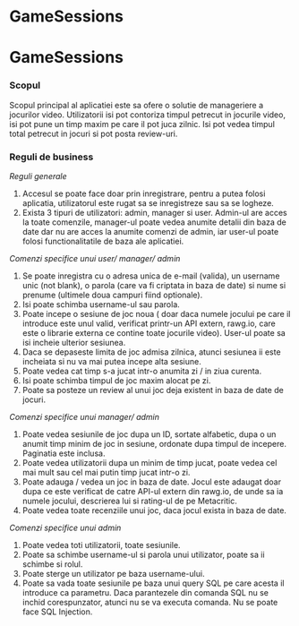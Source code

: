 # GameSessions

# GameSessions

<b><h3> Scopul </h3></b>

Scopul principal al aplicatiei este sa ofere o solutie de manageriere a jocurilor video. Utilizatorii isi pot contoriza timpul petrecut in jocurile video, isi pot pune un timp maxim pe care il pot juca zilnic. Isi pot vedea timpul total petrecut in jocuri si pot posta review-uri.

<b><h3>Reguli de business</h3></b>

<i> Reguli generale</i>
1. Accesul se poate face doar prin inregistrare, pentru a putea folosi aplicatia, utilizatorul este rugat sa se inregistreze sau sa se logheze.
2. Exista 3 tipuri de utilizatori: admin, manager si user. Admin-ul are acces la toate comenzile, manager-ul poate vedea anumite detalii din baza de date dar nu are acces la anumite comenzi de admin, iar user-ul poate folosi functionalitatile de baza ale aplicatiei.

<i> Comenzi specifice unui user/ manager/ admin </i> 

1. Se poate inregistra cu o adresa unica de e-mail (valida), un username unic (not blank), o parola (care va fi criptata in baza de date) si nume si prenume (ultimele doua campuri fiind optionale).
2. Isi poate schimba username-ul sau parola.
3. Poate incepe o sesiune de joc noua ( doar daca numele jocului pe care il introduce este unul valid, verificat printr-un API extern, rawg.io, care este o librarie externa ce contine toate jocurile video). User-ul poate sa isi incheie ulterior sesiunea.
4. Daca se depaseste limita de joc admisa zilnica, atunci sesiunea ii este incheiata si nu va mai putea incepe alta sesiune.
5. Poate vedea cat timp s-a jucat intr-o anumita zi / in ziua curenta.
6. Isi poate schimba timpul de joc maxim alocat pe zi.
7. Poate sa posteze un review al unui joc deja existent in baza de date de jocuri.

<i> Comenzi specifice unui manager/ admin </i>

1. Poate vedea sesiunile de joc dupa un ID, sortate alfabetic, dupa o un anumit timp minim de joc in sesiune, ordonate dupa timpul de incepere. Paginatia este inclusa.
2. Poate vedea utilizatorii dupa un minim de timp jucat, poate vedea cel mai mult sau cel mai putin timp jucat intr-o zi.
3. Poate adauga / vedea un joc in baza de date. Jocul este adaugat doar dupa ce este verificat de catre API-ul extern din rawg.io, de unde sa ia numele jocului, descrierea lui si rating-ul de pe Metacritic.
4. Poate vedea toate recenziile unui joc, daca jocul exista in baza de date.

<i> Comenzi specifice unui admin </i>

1. Poate vedea toti utilizatorii, toate sesiunile.
2. Poate sa schimbe username-ul si parola unui utilizator, poate sa ii schimbe si rolul.
3. Poate sterge un utilizator pe baza username-ului.
4. Poate sa vada toate sesiunile pe baza unui query SQL pe care acesta il introduce ca parametru. Daca parantezele din comanda SQL nu se inchid corespunzator, atunci nu se va executa comanda. Nu se poate face SQL Injection.

